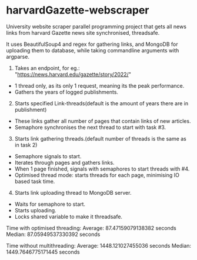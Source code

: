 # harvardGazette-webscraper
University website scraper parallel programming project that gets all news links from harvard Gazette news site synchronised, threadsafe.

It uses BeautifulSoup4 and regex for gathering links, and MongoDB for uploading them to database, while taking commandline arguments with argparse.

1. Takes an endpoint, for eg.: "https://news.harvard.edu/gazette/story/2022/"
  - 1 thread only, as its only 1 request, meaning its the peak performance.
  - Gathers the years of logged publishments.

2. Starts specified Link-threads(default is the amount of years there are in publishment)
  - These links gather all number of pages that contain links of new articles.
  - Semaphore synchronises the next thread to start with task #3.

3. Starts link gathering threads.(default number of threads is the same as in task 2)
  - Semaphore signals to start.
  - Iterates through pages and gathers links.
  - When 1 page finished, signals with semaphores to start threads with #4.
  - Optimised thread mode: starts threads for each page, minimising IO based task time.

4. Starts link uploading thread to MongoDB server.
  - Waits for semaphore to start.
  - Starts uploading.
  - Locks shared variable to make it threadsafe.

Time with optimised threading:
  Average: 87.47159079138382 seconds 
  Median: 87.05949537330392 seconds
  
Time without multithreading:
  Average: 1448.121027455036 seconds 
  Median: 1449.7646775171445 seconds

